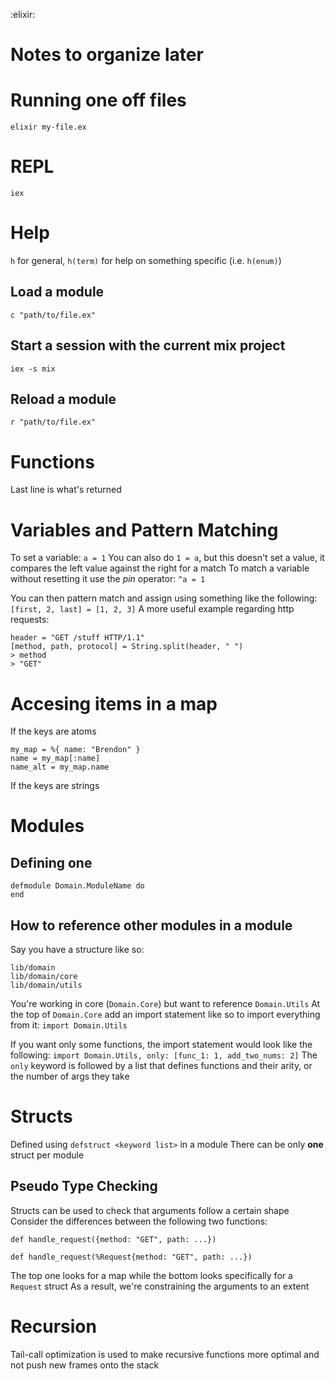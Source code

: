:elixir:

# Notes to organize later

# Running one off files
`elixir my-file.ex`

# REPL
`iex`

# Help
`h` for general, `h(term)` for help on something specific (i.e. `h(enum)`)

## Load a module
`c "path/to/file.ex"`

## Start a session with the current mix project
`iex -s mix`

## Reload a module
`r "path/to/file.ex"`

# Functions
Last line is what's returned

# Variables and Pattern Matching
To set a variable: `a = 1`
You can also do `1 = a`, but this doesn't set a value, it compares the left value against the right for a match
To match a variable without resetting it use the *pin* operator: `^a = 1`

You can then pattern match and assign using something like the following:
`[first, 2, last] = [1, 2, 3]`
A more useful example regarding http requests:
```
header = "GET /stuff HTTP/1.1"
[method, path, protocol] = String.split(header, " ")
> method
> "GET"
```

# Accesing items in a map
If the keys are atoms
```
my_map = %{ name: "Brendon" }
name = my_map[:name]
name_alt = my_map.name
```

If the keys are strings

# Modules
## Defining one
```
defmodule Domain.ModuleName do
end
```

## How to reference other modules in a module
Say you have a structure like so:
```
lib/domain
lib/domain/core
lib/domain/utils
```
You're working in core (`Domain.Core`) but want to reference `Domain.Utils`
At the top of `Domain.Core` add an import statement like so to import everything from it:
`import Domain.Utils`

If you want only some functions, the import statement would look like the following:
`import Domain.Utils, only: [func_1: 1, add_two_nums: 2]`
The `only` keyword is followed by a list that defines functions and their arity, or the number of args they take

# Structs
Defined using `defstruct <keyword list>` in a module
There can be only **one** struct per module

## Pseudo Type Checking
Structs can be used to check that arguments follow a certain shape
Consider the differences between the following two functions:
```
def handle_request({method: "GET", path: ...})

def handle_request(%Request{method: "GET", path: ...})
```

The top one looks for a map while the bottom looks specifically for a `Request` struct
As a result, we're constraining the arguments to an extent

# Recursion
Tail-call optimization is used to make recursive functions more optimal and not push new frames onto the stack
